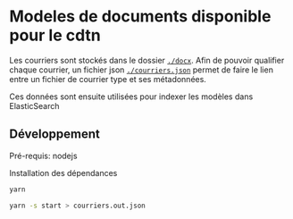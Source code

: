 # Modeles de documents disponible pour le cdtn

Les courriers sont stockés dans le dossier [`./docx`](./docx). Afin de pouvoir qualifier chaque courrier, un fichier json [`./courriers.json`](./courriers.json) permet de faire le lien entre un fichier de courrier type et ses métadonnées.

Ces données sont ensuite utilisées pour indexer les modèles dans ElasticSearch

## Développement

Pré-requis: nodejs

Installation des dépendances

```bash
yarn
```

```bash
yarn -s start > courriers.out.json
```
